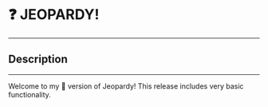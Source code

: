 # :question: JEOPARDY!

* * *

## Description

* * *

Welcome to my :unicorn: version of Jeopardy! This release includes very basic functionality.
